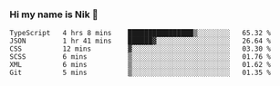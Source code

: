 ### Hi my name is Nik 👋

<!--
**NikDoe/NikDoe** is a ✨ _special_ ✨ repository because its `README.md` (this file) appears on your GitHub profile.

Here are some ideas to get you started:

- 🔭 I’m currently working on ...
- 🌱 I’m currently learning ...
- 👯 I’m looking to collaborate on ...
- 🤔 I’m looking for help with ...
- 💬 Ask me about ...
- 📫 How to reach me: ...
- 😄 Pronouns: ...
- ⚡ Fun fact: ...
-->

<!--START_SECTION:waka-->

```text
TypeScript   4 hrs 8 mins    ████████████████▒░░░░░░░░   65.32 %
JSON         1 hr 41 mins    ██████▓░░░░░░░░░░░░░░░░░░   26.64 %
CSS          12 mins         ▓░░░░░░░░░░░░░░░░░░░░░░░░   03.30 %
SCSS         6 mins          ▒░░░░░░░░░░░░░░░░░░░░░░░░   01.76 %
XML          6 mins          ▒░░░░░░░░░░░░░░░░░░░░░░░░   01.62 %
Git          5 mins          ▒░░░░░░░░░░░░░░░░░░░░░░░░   01.35 %
```

<!--END_SECTION:waka-->

